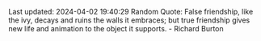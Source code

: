 Last updated: 2024-04-02 19:40:29
Random Quote: False friendship, like the ivy, decays and ruins the walls it embraces; but true friendship gives new life and animation to the object it supports. - Richard Burton